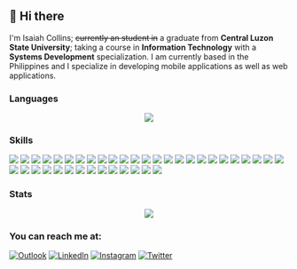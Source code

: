 ## 👋 Hi there  
I'm Isaiah Collins; ~~currently an student in~~ a graduate from **Central Luzon State University**; taking a course in **Information Technology** with a **Systems Development** specialization. I am currently based in the Philippines and I specialize in developing mobile applications as well as web applications.

### Languages
<p align='center'>
  <picture>
    <source media="(prefers-color-scheme: dark)" srcset="https://github-readme-stats.vercel.app/api/top-langs/?username=icabetong&layout=compact&theme=dark">
    <img src='https://github-readme-stats.vercel.app/api/top-langs/?username=icabetong&layout=compact&theme=light'/>
  </picture>
</p>

### Skills

<p style='text-align: center'>

</p>
<p>
  <img src='https://img.shields.io/badge/Pop!_OS-48B9C7?style=for-the-badge&logo=Pop!_OS&logoColor=white'/>
  <img src='https://img.shields.io/badge/Visual_Studio_Code-0078D4?style=for-the-badge&logo=visual%20studio%20code&logoColor=white'/>
  <img src='https://img.shields.io/badge/IntelliJIDEA-000000.svg?style=for-the-badge&logo=intellij-idea&logoColor=white'/>
  <img src='https://img.shields.io/badge/webstorm-143?style=for-the-badge&logo=webstorm&logoColor=white&color=blue'/>
  <img src='https://img.shields.io/badge/Android_Studio-3DDC84?style=for-the-badge&logo=android-studio&logoColor=white'/>
  <img src='https://img.shields.io/badge/Java-ED8B00?style=for-the-badge&logo=java&logoColor=white'/>
  <img src='https://img.shields.io/badge/Kotlin-2C2D72?&style=for-the-badge&logo=kotlin&logoColor=white'/>
  <img src='https://img.shields.io/badge/C-00599C?style=for-the-badge&logo=c&logoColor=white'/>
  <img src='https://img.shields.io/badge/PHP-777BB4?style=for-the-badge&logo=php&logoColor=white'/>
  <img src='https://img.shields.io/badge/Dart-0175C2?style=for-the-badge&logo=dart&logoColor=white'/>
  <img src='https://img.shields.io/badge/HTML5-E34F26?style=for-the-badge&logo=html5&logoColor=white'/>
  <img src='https://img.shields.io/badge/CSS3-1572B6?style=for-the-badge&logo=css3&logoColor=white'/>
  <img src='https://img.shields.io/badge/JavaScript-323330?style=for-the-badge&logo=javascript&logoColor=F7DF1E'/>
  <img src='https://img.shields.io/badge/TypeScript-007ACC?style=for-the-badge&logo=typescript&logoColor=white'/>
  <img src='https://img.shields.io/badge/Node.js-339933?style=for-the-badge&logo=nodedotjs&logoColor=white'/>
  <img src='https://img.shields.io/badge/npm-CB3837?style=for-the-badge&logo=npm&logoColor=white'/>
  <img src='https://img.shields.io/badge/Yarn-2C8EBB?style=for-the-badge&logo=yarn&logoColor=white'/>
  <img src='https://img.shields.io/badge/Webpack-8DD6F9?style=for-the-badge&logo=Webpack&logoColor=white'/>
  <img src='https://img.shields.io/badge/gradle-02303A?style=for-the-badge&logo=gradle&logoColor=white'/>
  <img src='https://img.shields.io/badge/MySQL-005C84?style=for-the-badge&logo=mysql&logoColor=white'/>
  <img src='https://img.shields.io/badge/firebase-ffca28?style=for-the-badge&logo=firebase&logoColor=black'/>
  <img src='https://img.shields.io/badge/MongoDB-4EA94B?style=for-the-badge&logo=mongodb&logoColor=white'/>
  <img src='https://img.shields.io/badge/Supabase-181818?style=for-the-badge&logo=supabase&logoColor=white'/>
  <img src='https://img.shields.io/badge/SQLite-07405E?style=for-the-badge&logo=sqlite&logoColor=white'/>
  <img src='https://img.shields.io/badge/React-20232A?style=for-the-badge&logo=react&logoColor=61DAFB'/>
  <img src='https://img.shields.io/badge/Svelte-4A4A55?style=for-the-badge&logo=svelte&logoColor=FF3E00'/>
  <img src='https://img.shields.io/badge/Vue.js-35495E?style=for-the-badge&logo=vuedotjs&logoColor=4FC08D'/>
  <img src='https://img.shields.io/badge/AngularJS-E23237?style=for-the-badge&logo=angularjs&logoColor=white'/>
  <img src='https://img.shields.io/badge/next.js-000000?style=for-the-badge&logo=nextdotjs&logoColor=white'/>
  <img src='https://img.shields.io/badge/Electron-2B2E3A?style=for-the-badge&logo=electron&logoColor=9FEAF9'/>
  <img src='https://img.shields.io/badge/Express.js-000000?style=for-the-badge&logo=express&logoColor=white'/>
  <img src='https://img.shields.io/badge/Gatsby-663399?style=for-the-badge&logo=gatsby&logoColor=white'/>
  <img src='https://img.shields.io/badge/Tailwind_CSS-38B2AC?style=for-the-badge&logo=tailwind-css&logoColor=white'/>
  <img src='https://img.shields.io/badge/Material%20UI-007FFF?style=for-the-badge&logo=mui&logoColor=white'/>
  <img src='https://img.shields.io/badge/Chakra--UI-319795?style=for-the-badge&logo=chakra-ui&logoColor=white'/>
  <img src='https://img.shields.io/badge/Flutter-02569B?style=for-the-badge&logo=flutter&logoColor=white'/>
  <img src='https://img.shields.io/badge/Markdown-000000?style=for-the-badge&logo=markdown&logoColor=white'/>
  <img src='https://img.shields.io/badge/json-5E5C5C?style=for-the-badge&logo=json&logoColor=white'/>
  <img src='https://img.shields.io/badge/Figma-F24E1E?style=for-the-badge&logo=figma&logoColor=white'/>
</p>
  
### Stats
<p align='center'>
  <picture>
    <source media="(prefers-color-scheme: dark)" srcset="https://github-readme-stats.vercel.app/api?username=icabetong&theme=dark">
    <img src='https://github-readme-stats.vercel.app/api?username=icabetong&theme=light'/>
  </picture>
</p>
  
### You can reach me at:
[![Outlook](https://img.shields.io/badge/Microsoft_Outlook-0078D4?style=for-the-badge&logo=microsoft-outlook&logoColor=white)](mailto:isaiahcollins_02@live.com)
[![LinkedIn](https://img.shields.io/badge/LinkedIn-0077B5?style=for-the-badge&logo=linkedin&logoColor=white)](https://www.linkedin.com/in/isaiah-collins-284a27185/)
[![Instagram](https://img.shields.io/badge/Instagram-E4405F?style=for-the-badge&logo=instagram&logoColor=white)](https://www.instagram.com/izayakorinzu)
[![Twitter](https://img.shields.io/badge/Twitter-1DA1F2?style=for-the-badge&logo=twitter&logoColor=white)](https://twitter.com/icabetong)
